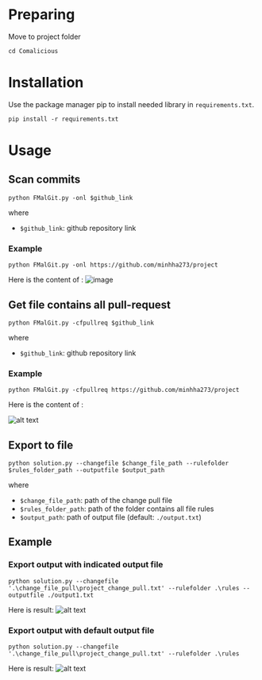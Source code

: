 # Preparing
Move to project folder
```
cd Comalicious
```
# Installation
Use the package manager pip to install needed library in `requirements.txt`.
```
pip install -r requirements.txt
```
# Usage
## Scan commits
```
python FMalGit.py -onl $github_link
```
where
- `$github_link`: github repository link
### Example
```
python FMalGit.py -onl https://github.com/minhha273/project
```
Here is the content of :
![image](https://github.com/minhha273/Comalicious/assets/93338351/912ceab7-85c2-4e24-8acc-c583b7291f83)

## Get file contains all pull-request
```
python FMalGit.py -cfpullreq $github_link
```
where
- `$github_link`: github repository link
### Example
```
python FMalGit.py -cfpullreq https://github.com/minhha273/project
```
Here is the content of :

![alt text](images/image.png)

## Export to file
```
python solution.py --changefile $change_file_path --rulefolder $rules_folder_path --outputfile $output_path
```
where
- `$change_file_path`: path of the change pull file
- `$rules_folder_path`: path of the folder contains all file rules
- `$output_path`: path of output file (default: `./output.txt`)

## Example
### Export output with indicated output file
```
python solution.py --changefile '.\change_file_pull\project_change_pull.txt' --rulefolder .\rules --outputfile ./output1.txt
```
Here is result:
![alt text](images/output1.png)

### Export output with default output file
```
python solution.py --changefile '.\change_file_pull\project_change_pull.txt' --rulefolder .\rules
```
Here is result:
![alt text](images/output.png)

